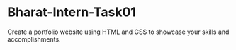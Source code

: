 # Bharat-Intern-Task01
Create a portfolio website using HTML and CSS to showcase your skills and accomplishments.
